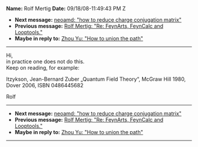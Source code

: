 **Name:** Rolf Mertig
**Date:** 09/18/08-11:49:43 PM Z

  - **Next message:** [neoamd: "how to reduce charge conjugation
    matrix"](0508.html)
  - **Previous message:** [Rolf Mertig: "Re: FeynArts, FeynCalc and
    Looptools."](0506.html)
  - **Maybe in reply to:** [Zhou Yu: "How to union the path"](0496.html)

-----

Hi,  
in practice one does not do this.  
Keep on reading, for example:  

Itzykson, Jean-Bernard Zuber „Quantum Field Theory“, McGraw Hill 1980,
Dover 2006, ISBN 0486445682  

Rolf  

-----

  - **Next message:** [neoamd: "how to reduce charge conjugation
    matrix"](0508.html)
  - **Previous message:** [Rolf Mertig: "Re: FeynArts, FeynCalc and
    Looptools."](0506.html)
  - **Maybe in reply to:** [Zhou Yu: "How to union the path"](0496.html)

-----

